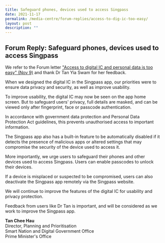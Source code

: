 ```yaml
---
title: Safeguard phones, devices used to access Singpass
date: 2021-11-17
permalink: /media-centre/forum-replies/access-to-dig-ic-too-easy/
layout: post
description: ""
---
```


## Forum Reply: Safeguard phones, devices used to access Singpass

We refer to the Forum letter ["Access to digital IC and personal data is too easy" (Nov 9)](https://www.straitstimes.com/opinion/forum/forum-access-to-digital-ic-and-personal-data-is-too-easy) and thank Dr Tan Yia Swam for her feedback.

When we designed the digital IC in the Singpass app, our priorities were to ensure data privacy and security, as well as improve usability.

To improve usability, the digital IC may now be seen on the app home screen. But to safeguard users' privacy, full details are masked, and can be viewed only after fingerprint, face or passcode authentication.

In accordance with government data protection and Personal Data Protection Act guidelines, this prevents unauthorised access to important information.

The Singpass app also has a built-in feature to be automatically disabled if it detects the presence of malicious apps or altered settings that may compromise the security of the device used to access it.

More importantly, we urge users to safeguard their phones and other devices used to access Singpass. Users can enable passcodes to unlock their devices.

If a device is misplaced or suspected to be compromised, users can also deactivate the Singpass app remotely via the Singpass website.

We will continue to improve the features of the digital IC for usability and privacy protection.

Feedback from users like Dr Tan is important, and will be considered as we work to improve the Singpass app.

**Tan Chee Hau**<br>
Director, Planning and Prioritisation<br>
Smart Nation and Digital Government Office<br>
Prime Minister's Office